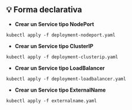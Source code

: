 ## 💡 Forma declarativa

* **Crear un Service tipo NodePort**

```
kubectl apply -f deployment-nodeport.yaml

```

* **Crear un Service tipo ClusterIP**

```
kubectl apply -f deployment-clusterip.yaml
```

* **Crear un Service tipo LoadBalancer**

```
kubectl apply -f deployment-loadbalancer.yaml
```

* **Crear un Service tipo ExternalName**

```
kubectl apply -f externalname.yaml
```